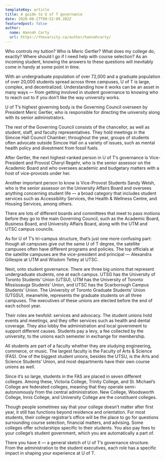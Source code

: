 ```yaml
---
templateKey: article
title: A guide to U of T governance
date: 2020-08-27T09:52:09.202Z
featuredpost: false
author:
  name: Hannah Carty
  url: https://thevarsity.ca/author/hannahcarty/
---
```

Who controls my tuition? Who is Meric Gertler? What does my college do, exactly? Where should I go if I need help with course selection? As an incoming student, knowing the answers to these questions will inevitably come in handy at some point in time.

With an undergraduate population of over 72,000 and a graduate population of over 20,000 students spread across three campuses, U of T is large, complex, and decentralized. Understanding how it works can be an asset in many ways — from getting involved in student governance to knowing who to reach out to if you don’t like the way university works.

U of T’s highest governing body is the Governing Council overseen by President Meric Gertler, who is responsible for directing the university along with its senior administrators.

The rest of the Governing Council consists of the chancellor, as well as student, staff, and faculty representatives. They hold meetings in the Simcoe Hall Council Chamber; throughout the year, groups of students often advocate outside Simcoe Hall on a variety of issues, such as mental health policy and divestment from fossil fuels.

After Gertler, the next highest-ranked person in U of T’s governance is Vice-President and Provost Cheryl Regehr, who is the senior assessor on the Academic Board and who oversees academic and budgetary matters with a host of vice-provosts under her.

Another important person to know is Vice-Provost Students Sandy Welsh, who is the senior assessor on the University Affairs Board and oversees anything concerning student life — a broad category that includes student services such as Accessibility Services, the Health & Wellness Centre, and Housing Services, among others.

There are lots of different boards and committees that meet to pass motions before they go to the main Governing Council, such as the Academic Board, Business Board, and University Affairs Board, along with the UTM and UTSC campus councils.

As for U of T’s tri-campus structure, that’s just one more confusing part: though all campuses give out the same U of T degree, the satellite campuses often have different programs and policies. The top officials at the satellite campuses are the vice-president and principal — Alexandra Gillespie at UTM and Wisdom Tettey at UTSC.

Next, onto student governance. There are three big unions that represent undergraduate students, one at each campus. UTSG has the University of Toronto Students’ Union (UTSU), UTM has the University of Toronto Mississauga Students’ Union, and UTSC has the Scarborough Campus Students’ Union. The University of Toronto Graduate Students’ Union (UTGSU), meanwhile, represents the graduate students on all three campuses. The executives of these unions are elected before the end of each school year.

Their roles are twofold: services and advocacy. The student unions hold events and meetings, and they offer services such as health and dental coverage. They also lobby the administration and local government to support different causes. Students pay a levy, a fee collected by the university, to the unions each semester in exchange for membership.

All students are part of a faculty whether they are studying engineering, commerce, or music. The largest faculty is the Faculty of Arts & Science (FAS). One of the biggest student unions, besides the UTSU, is the Arts and Science Students’ Union, and most departments have their own course unions as well.

Since it’s so large, students in the FAS are placed in seven different colleges. Among these, Victoria College, Trinity College, and St. Michael’s College are federated colleges, meaning that they operate semi-autonomously from the central administration. New College, Woodsworth College, Innis College, and University College are the constituent colleges.

Though people sometimes say that your college doesn’t matter after first year, it still has functions beyond residence and orientation. For most students, their college registrar’s office will be the place to go for questions surrounding course selection, financial matters, and advising. Some colleges offer scholarships specific to their students. You also pay fees to your college’s student government, which you are automatically a part of.

There you have it — a general sketch of U of T’s governance structure. From the administration to the student executives, each role has a specific impact in shaping your experience at U of T.